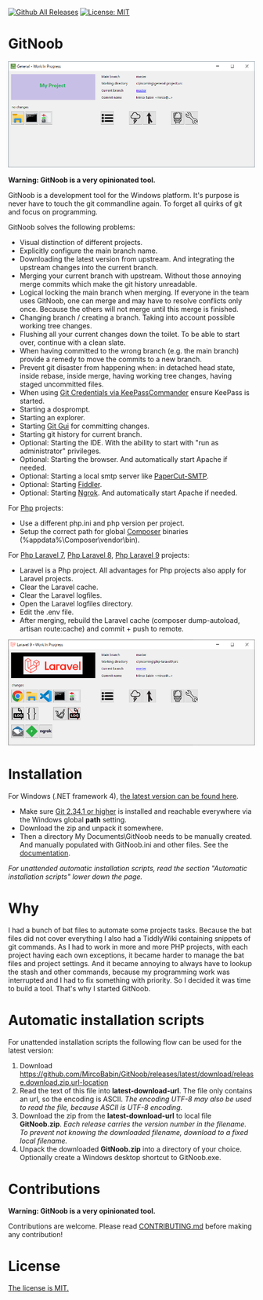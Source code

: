 [![Github All Releases](https://img.shields.io/github/downloads/MircoBabin/GitNoob/total)](https://github.com/MircoBabin/GitNoob/releases)
[![License: MIT](https://img.shields.io/badge/License-MIT-yellow.svg)](https://github.com/MircoBabin/GitNoob/blob/master/LICENSE.md)

# GitNoob

![Screenshot](screenshot.png)

**Warning: GitNoob is a very opinionated tool.**

GitNoob is a development tool for the Windows platform. It's purpose is never have to touch the git commandline again. To forget all quirks of git and focus on programming.

GitNoob solves the following problems:

- Visual distinction of different projects.
- Explicitly configure the main branch name.
- Downloading the latest version from upstream. And integrating the upstream changes into the current branch.
- Merging your current branch with upstream. Without those annoying merge commits which make the git history unreadable.
- Logical locking the main branch when merging. If everyone in the team uses GitNoob, one can merge and may have to resolve conflicts only once. Because the others will not merge until this merge is finished.
- Changing branch / creating a branch. Taking into account possible working tree changes.
- Flushing all your current changes down the toilet. To be able to start over, continue with a clean slate.
- When having committed to the wrong branch (e.g. the main branch) provide a remedy to move the commits to a new branch.
- Prevent git disaster from happening when: in detached head state, inside rebase, inside merge, having working tree changes, having staged uncommitted files.
- When using [Git Credentials via KeePassCommander](https://github.com/MircoBabin/GitCredentialsViaKeePassCommander) ensure KeePass is started.
- Starting a dosprompt.
- Starting an explorer.
- Starting [Git Gui](https://github.com/prati0100/git-gui/) for committing changes.
- Starting git history for current branch.
- Optional: Starting the IDE. With the ability to start with "run as administrator" privileges.
- Optional: Starting the browser. And automatically start Apache if needed.
- Optional: Starting a local smtp server like [PaperCut-SMTP](https://github.com/ChangemakerStudios/Papercut-SMTP).
- Optional: Starting [Fiddler](https://www.telerik.com/fiddler/fiddler-classic).
- Optional: Starting [Ngrok](https://ngrok.com/). And automatically start Apache if needed.

For [Php](https://www.php.net/) projects:

- Use a different php.ini and php version per project.
- Setup the correct path for global [Composer](https://getcomposer.org/) binaries (%appdata%\Composer\vendor\bin).

For [Php Laravel 7](https://laravel.com/docs/7.x), [Php Laravel 8](https://laravel.com/docs/8.x), [Php Laravel 9](https://laravel.com/docs/9.x) projects:

- Laravel is a Php project. All advantages for Php projects also apply for Laravel projects.
- Clear the Laravel cache.
- Clear the Laravel logfiles.
- Open the Laravel logfiles directory.
- Edit the .env file.
- After merging, rebuild the Laravel cache (composer dump-autoload, artisan route:cache) and commit + push to remote.

![Screenshot-Laravel](screenshot-laravel.png)


# Installation
For Windows (.NET framework 4), [the latest version can be found here](https://github.com/MircoBabin/GitNoob/releases/latest "Latest Version").

- Make sure [Git 2.34.1 or higher](https://git-scm.com/) is installed and reachable everywhere via the Windows global **path** setting.
- Download the zip and unpack it somewhere.
- Then a directory My Documents\GitNoob needs to be manually created. And manually populated with GitNoob.ini and other files. See the [documentation](docs/README.md "Documentation").

*For unattended automatic installation scripts, read the section "Automatic installation scripts" lower down the page.*

# Why
I had a bunch of bat files to automate some projects tasks. Because the bat files did not cover everything I also had a TiddlyWiki containing snippets of git commands.
As I had to work in more and more PHP projects, with each project having each own exceptions, it became harder to manage the bat files and project settings. 
And it became annoying to always have to lookup the stash and other commands, because my programming work was interrupted and I had to fix something with priority.
So I decided it was time to build a tool. That's why I started GitNoob.

# Automatic installation scripts
For unattended installation scripts the following flow can be used for the latest version:

1) Download https://github.com/MircoBabin/GitNoob/releases/latest/download/release.download.zip.url-location
2) Read the text of this file into **latest-download-url**. The file only contains an url, so the encoding is ASCII. *The encoding UTF-8 may also be used to read the file, because ASCII is UTF-8 encoding.*
3) Download the zip from the **latest-download-url** to local file **GitNoob.zip**. *Each release carries the version number in the filename. To prevent not knowing the downloaded filename, download to a fixed local filename.*
4) Unpack the downloaded **GitNoob.zip** into a directory of your choice. Optionally create a Windows desktop shortcut to GitNoob.exe.

# Contributions
**Warning: GitNoob is a very opinionated tool.**

Contributions are welcome. Please read [CONTRIBUTING.md](CONTRIBUTING.md "contributing") before making any contribution!

# License
[The license is MIT.](LICENSE.md "license")





